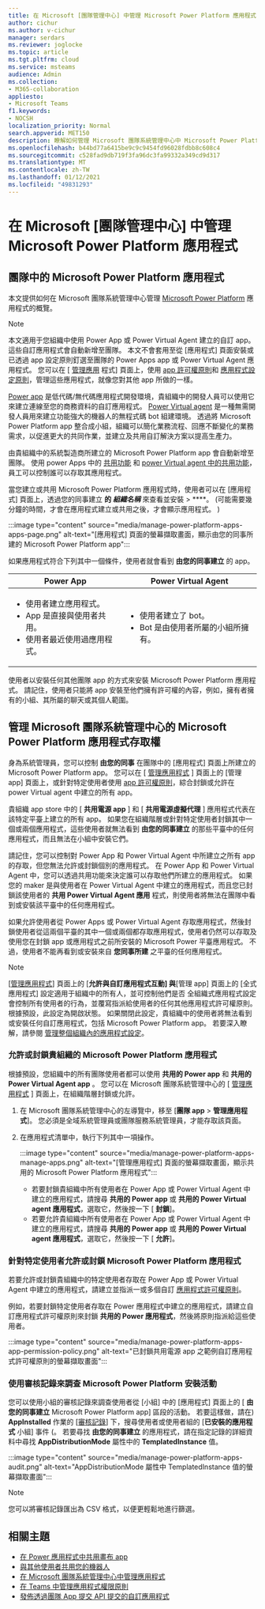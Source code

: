 ```yaml
---
title: 在 Microsoft [團隊管理中心] 中管理 Microsoft Power Platform 應用程式
author: cichur
ms.author: v-cichur
manager: serdars
ms.reviewer: joglocke
ms.topic: article
ms.tgt.pltfrm: cloud
ms.service: msteams
audience: Admin
ms.collection:
- M365-collaboration
appliesto:
- Microsoft Teams
f1.keywords:
- NOCSH
localization_priority: Normal
search.appverid: MET150
description: 瞭解如何管理 Microsoft 團隊系統管理中心中 Microsoft Power Platform 內建立的自訂應用程式的存取權。
ms.openlocfilehash: b44bd77a6415be9c9c9454fd96028fdbb8c608c4
ms.sourcegitcommit: c528fad9db719f3fa96dc3fa99332a349cd9d317
ms.translationtype: MT
ms.contentlocale: zh-TW
ms.lasthandoff: 01/12/2021
ms.locfileid: "49831293"
---
```

# <a name="manage-microsoft-power-platform-apps-in-the-microsoft-teams-admin-center"></a>在 Microsoft [團隊管理中心] 中管理 Microsoft Power Platform 應用程式

## <a name="microsoft-power-platform-apps-in-teams"></a>團隊中的 Microsoft Power Platform 應用程式

本文提供如何在 Microsoft 團隊系統管理中心管理 [Microsoft Power Platform](https://powerplatform.microsoft.com/) 應用程式的概覽。

> [!NOTE]
> 本文適用于您組織中使用 Power App 或 Power Virtual Agent 建立的自訂 app。 這些自訂應用程式會自動新增至團隊。 本文不會套用至從 [應用程式] 頁面安裝或已透過 app 設定原則釘選至團隊的 Power Apps app 或 Power Virtual Agent 應用程式。 您可以在 [ [管理應用](manage-apps.md) 程式] 頁面上，使用 [app 許可權原則](teams-app-permission-policies.md)和 [應用程式設定原則](teams-app-setup-policies.md)，管理這些應用程式，就像您對其他 app 所做的一樣。

[Power app](https://powerapps.microsoft.com) 是低代碼/無代碼應用程式開發環境，貴組織中的開發人員可以使用它來建立連線至您的商務資料的自訂應用程式。 [Power Virtual agent](https://docs.microsoft.com/power-virtual-agents/fundamentals-what-is-power-virtual-agents) 是一種無需開發人員用來建立功能強大的機器人的無程式碼 bot 組建環境。 透過將 Microsoft Power Platform app 整合成小組，組織可以簡化業務流程、回應不斷變化的業務需求，以促進更大的共同作業，並建立及共用自訂解決方案以提高生產力。  

由貴組織中的系統製造商所建立的 Microsoft Power Platform app 會自動新增至團隊。 使用 power Apps 中的 [共用功能](https://docs.microsoft.com/powerapps/maker/canvas-apps/share-app) 和 [power Virtual agent 中的共用功能](https://docs.microsoft.com/power-virtual-agents/admin-share-bots)，員工可以控制誰可以存取其應用程式。

當您建立或共用 Microsoft Power Platform 應用程式時，使用者可以在 [應用程式] 頁面上，透過您的同事建立 **的 *組織名稱*** 來查看並安裝  >  ****。  (可能需要幾分鐘的時間，才會在應用程式建立或共用之後，才會顯示應用程式。 ) 

:::image type="content" source="media/manage-power-platform-apps-apps-page.png" alt-text="[應用程式] 頁面的螢幕擷取畫面，顯示由您的同事所建的 Microsoft Power Platform app":::

如果應用程式符合下列其中一個條件，使用者就會看到 **由您的同事建立** 的 app。

|Power App |Power Virtual Agent  |
|---------|---------|
|<ul><li>使用者建立應用程式。</li><li>App 是直接與使用者共用。</li><li>使用者最近使用過應用程式。 </li></ul>| <ul><li>使用者建立了 bot。</li><li>Bot 是由使用者所屬的小組所擁有。 </li></ul>        |

使用者以安裝任何其他團隊 app 的方式來安裝 Microsoft Power Platform 應用程式。 請記住，使用者只能將 app 安裝至他們擁有許可權的內容，例如，擁有者擁有的小組、其所屬的聊天或其個人範圍。

## <a name="manage-access-to-microsoft-power-platform-apps-in-the-microsoft-teams-admin-center"></a>管理 Microsoft 團隊系統管理中心的 Microsoft Power Platform 應用程式存取權

身為系統管理員，您可以控制 **由您的同事** 在團隊中的 [應用程式] 頁面上所建立的 Microsoft Power Platform app。 您可以在 [ [管理應用程式](manage-apps.md) ] 頁面上的 [管理 app] 頁面上，或針對特定使用者使用 [app 許可權原則](teams-app-permission-policies.md)，綜合封鎖或允許在 power Virtual agent 中建立的所有 app。

貴組織 app store 中的 [ **共用電源 app** ] 和 [ **共用電源虛擬代理** ] 應用程式代表在該特定平臺上建立的所有 app。 如果您在組織階層或針對特定使用者封鎖其中一個或兩個應用程式，這些使用者就無法看到 **由您的同事建立** 的那些平臺中的任何應用程式，而且無法在小組中安裝它們。  

請記住，您可以控制對 Power App 和 Power Virtual Agent 中所建立之所有 app 的存取，但您無法允許或封鎖個別的應用程式。 在 Power App 和 Power Virtual Agent 中，您可以透過共用功能來決定誰可以存取他們所建立的應用程式。 如果您的 maker 是與使用者在 Power Virtual Agent 中建立的應用程式，而且您已封鎖該使用者的 **共用 Power Virtual Agent 應用** 程式，則使用者將無法在團隊中看到或安裝該平臺中的任何應用程式。

如果允許使用者從 Power Apps 或 Power Virtual Agent 存取應用程式，然後封鎖使用者從這兩個平臺的其中一個或兩個都存取應用程式，使用者仍然可以存取及使用您在封鎖 app 或應用程式之前所安裝的 Microsoft Power 平臺應用程式。 不過，使用者不能再看到或安裝來自 **您同事所建** 之平臺的任何應用程式。

> [!NOTE]
> [[管理應用程式](manage-apps.md)] 頁面上的 [**允許與自訂應用程式互動] 與**[管理 app] 頁面上的 [全式應用程式] 設定適用于組織中的所有人，並可控制他們是否 全組織式應用程式設定會控制所有使用者的行為，並覆寫指派給使用者的任何其他應用程式許可權原則。 根據預設，此設定為開啟狀態。 如果關閉此設定，貴組織中的使用者將無法看到或安裝任何自訂應用程式，包括 Microsoft Power Platform app。 若要深入瞭解，請參閱 [管理整個組織內的應用程式設定](manage-apps.md#manage-org-wide-app-settings)。

### <a name="allow-or-block-microsoft-power-platform-apps-for-your-organization"></a>允許或封鎖貴組織的 Microsoft Power Platform 應用程式

根據預設，您組織中的所有團隊使用者都可以使用 **共用的 Power app** 和 **共用的 Power Virtual Agent app** 。 您可以在 Microsoft 團隊系統管理中心的 [ [管理應用程式](manage-apps.md) ] 頁面上，在組織階層封鎖或允許。  

1. 在 Microsoft 團隊系統管理中心的左導覽中，移至 [**團隊 app**  >  **管理應用程式**]。 您必須是全域系統管理員或團隊服務系統管理員，才能存取該頁面。
2. 在應用程式清單中，執行下列其中一項操作。

    :::image type="content" source="media/manage-power-platform-apps-manage-apps.png" alt-text="[管理應用程式] 頁面的螢幕擷取畫面，顯示共用的 Microsoft Power Platform 應用程式":::

    - 若要封鎖貴組織中所有使用者在 Power App 或 Power Virtual Agent 中建立的應用程式，請搜尋 **共用的 Power app** 或 **共用的 Power Virtual agent 應用程式**，選取它，然後按一下 [ **封鎖**]。
    - 若要允許貴組織中所有使用者在 Power App 或 Power Virtual Agent 中建立的應用程式，請搜尋 **共用的 Power app** 或 **共用的 Power Virtual agent 應用程式**，選取它，然後按一下 [ **允許**]。

### <a name="allow-or-block-microsoft-power-platform-apps-for-specific-users"></a>針對特定使用者允許或封鎖 Microsoft Power Platform 應用程式

若要允許或封鎖貴組織中的特定使用者存取在 Power App 或 Power Virtual Agent 中建立的應用程式，請建立並指派一或多個自訂 [應用程式許可權原則](teams-app-permission-policies.md)。 

例如，若要封鎖特定使用者存取在 Power 應用程式中建立的應用程式，請建立自訂應用程式許可權原則來封鎖 **共用的 Power 應用程式**，然後將原則指派給這些使用者。

:::image type="content" source="media/manage-power-platform-apps-app-permission-policy.png" alt-text="已封鎖共用電源 app 之範例自訂應用程式許可權原則的螢幕擷取畫面":::

### <a name="use-audit-logs-to-investigate-microsoft-power-platform-installation-activity"></a>使用審核記錄來調查 Microsoft Power Platform 安裝活動

您可以使用小組的審核記錄來調查使用者從 [小組] 中的 [應用程式] 頁面上的 [ **由您的同事建立** Microsoft Power Platform app] 區段的活動。 若要這樣做，請在) **AppInstalled** 作業的 [[審核記錄](https://docs.microsoft.com/microsoftteams/audit-log-events)] 下，搜尋使用者或使用者組的 [**已安裝的應用程式** 小組] 事件 (。 若要尋找 **由您的同事建立** 的應用程式，請在指定記錄的詳細資料中尋找 **AppDistributionMode** 屬性中的 **TemplatedInstance** 值。 

:::image type="content" source="media/manage-power-platform-apps-audit.png" alt-text="AppDistributionMode 屬性中 TemplatedInstance 值的螢幕擷取畫面":::

> [!NOTE]
> 您可以將審核記錄匯出為 CSV 格式，以便更輕鬆地進行篩選。

## <a name="related-topics"></a>相關主題

- [在 Power 應用程式中共用畫布 app](https://docs.microsoft.com/powerapps/maker/canvas-apps/share-app)
- [與其他使用者共用您的機器人](https://docs.microsoft.com/power-virtual-agents/admin-share-bots)
- [在 Microsoft 團隊系統管理中心中管理應用程式](manage-apps.md)
- [在 Teams 中管理應用程式權限原則](teams-app-permission-policies.md)
- [發佈透過團隊 App 提交 API 提交的自訂應用程式](submit-approve-custom-apps.md)
